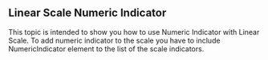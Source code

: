 ## Linear Scale Numeric Indicator
This topic is intended to show you how to use Numeric Indicator with Linear Scale. To add numeric indicator to the scale you have to include NumericIndicator element to the list of the scale indicators.

[//]: <keywords: radverticallineargauge, verticallinearscale, barindicator, numericindicator, sevensegsnumberposition, customitems, numericindicator>